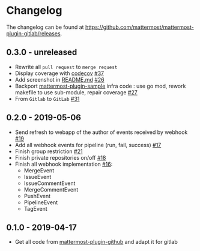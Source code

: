 # Changelog

The changelog can be found at https://github.com/mattermost/mattermost-plugin-gitlab/releases.

## 0.3.0 - unreleased

- Rewrite all `pull request` to `merge request`
- Display coverage with [codecov](https://codecov.io) [#37](https://github.com/manland/mattermost-plugin-gitlab/pull/37)
- Add screenshot in [README.md](https://github.com/manland/mattermost-plugin-gitlab/blob/master/README.md) [#26](https://github.com/manland/mattermost-plugin-gitlab/pull/26)
- Backport [mattermost-plugin-sample](https://github.com/mattermost/mattermost-plugin-sample/) infra code : use go mod, rework makefile to use sub-module, repair coverage [#27](https://github.com/manland/mattermost-plugin-gitlab/pull/27)
- From `Gitlab` to `GitLab` [#31](https://github.com/manland/mattermost-plugin-gitlab/pull/31)

## 0.2.0 - 2019-05-06

- Send refresh to webapp of the author of events received by webhook [#19](https://github.com/manland/mattermost-plugin-gitlab/pull/19)
- Add all webhook events for pipeline (run, fail, success) [#17](https://github.com/manland/mattermost-plugin-gitlab/pull/17)
- Finish group restriction [#21](https://github.com/manland/mattermost-plugin-gitlab/pull/21)
- Finish private repositories on/off [#18](https://github.com/manland/mattermost-plugin-gitlab/pull/18)
- Finish all webhook implementation [#16](https://github.com/manland/mattermost-plugin-gitlab/pull/16): 
    - MergeEvent
    - IssueEvent
    - IssueCommentEvent
    - MergeCommentEvent
    - PushEvent
    - PipelineEvent
    - TagEvent

## 0.1.0 - 2019-04-17

- Get all code from [mattermost-plugin-github](https://github.com/mattermost/mattermost-plugin-github/) and adapt it for gitlab
